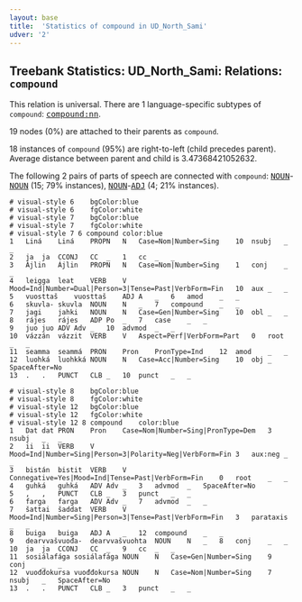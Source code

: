 ```yaml
---
layout: base
title:  'Statistics of compound in UD_North_Sami'
udver: '2'
---
```


## Treebank Statistics: UD_North_Sami: Relations: `compound`

This relation is universal.
There are 1 language-specific subtypes of `compound`: <tt><a href="sme-dep-compound-nn.html">compound:nn</a></tt>.

19 nodes (0%) are attached to their parents as `compound`.

18 instances of `compound` (95%) are right-to-left (child precedes parent).
Average distance between parent and child is 3.47368421052632.

The following 2 pairs of parts of speech are connected with `compound`: <tt><a href="sme-pos-NOUN.html">NOUN</a></tt>-<tt><a href="sme-pos-NOUN.html">NOUN</a></tt> (15; 79% instances), <tt><a href="sme-pos-NOUN.html">NOUN</a></tt>-<tt><a href="sme-pos-ADJ.html">ADJ</a></tt> (4; 21% instances).


~~~ conllu
# visual-style 6	bgColor:blue
# visual-style 6	fgColor:white
# visual-style 7	bgColor:blue
# visual-style 7	fgColor:white
# visual-style 7 6 compound	color:blue
1	Liná	Liná	PROPN	N	Case=Nom|Number=Sing	10	nsubj	_	_
2	ja	ja	CCONJ	CC	_	1	cc	_	_
3	Ájlin	Ájlin	PROPN	N	Case=Nom|Number=Sing	1	conj	_	_
4	leigga	leat	VERB	V	Mood=Ind|Number=Dual|Person=3|Tense=Past|VerbForm=Fin	10	aux	_	_
5	vuosttaš	vuosttaš	ADJ	A	_	6	amod	_	_
6	skuvla-	skuvla	NOUN	N	_	7	compound	_	_
7	jagi	jahki	NOUN	N	Case=Gen|Number=Sing	10	obl	_	_
8	rájes	rájes	ADP	Po	_	7	case	_	_
9	juo	juo	ADV	Adv	_	10	advmod	_	_
10	vázzán	vázzit	VERB	V	Aspect=Perf|VerbForm=Part	0	root	_	_
11	seamma	seammá	PRON	Pron	PronType=Ind	12	amod	_	_
12	luohká	luohkká	NOUN	N	Case=Acc|Number=Sing	10	obj	_	SpaceAfter=No
13	.	.	PUNCT	CLB	_	10	punct	_	_

~~~


~~~ conllu
# visual-style 8	bgColor:blue
# visual-style 8	fgColor:white
# visual-style 12	bgColor:blue
# visual-style 12	fgColor:white
# visual-style 12 8 compound	color:blue
1	Dat	dat	PRON	Pron	Case=Nom|Number=Sing|PronType=Dem	3	nsubj	_	_
2	ii	ii	VERB	V	Mood=Ind|Number=Sing|Person=3|Polarity=Neg|VerbForm=Fin	3	aux:neg	_	_
3	bistán	bistit	VERB	V	Connegative=Yes|Mood=Ind|Tense=Past|VerbForm=Fin	0	root	_	_
4	guhká	guhká	ADV	Adv	_	3	advmod	_	SpaceAfter=No
5	,	,	PUNCT	CLB	_	3	punct	_	_
6	farga	farga	ADV	Adv	_	7	advmod	_	_
7	šattai	šaddat	VERB	V	Mood=Ind|Number=Sing|Person=3|Tense=Past|VerbForm=Fin	3	parataxis	_	_
8	buiga	buiga	ADJ	A	_	12	compound	_	_
9	dearvvašvuođa-	dearvvašvuohta	NOUN	N	_	8	conj	_	_
10	ja	ja	CCONJ	CC	_	9	cc	_	_
11	sosiálafága	sosiálafága	NOUN	N	Case=Gen|Number=Sing	9	conj	_	_
12	vuođđokursa	vuođđokursa	NOUN	N	Case=Nom|Number=Sing	7	nsubj	_	SpaceAfter=No
13	.	.	PUNCT	CLB	_	3	punct	_	_

~~~


